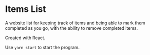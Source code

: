 # Items List
A website list for keeping track of items and being able to mark them completed as you go, with the ability to remove completed items.

Created with React. 

Use ```yarn start``` to start the program.
